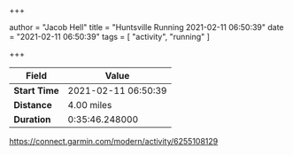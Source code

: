 +++

author = "Jacob Hell"
title = "Huntsville Running 2021-02-11 06:50:39"
date = "2021-02-11 06:50:39"
tags = [
    "activity", "running"
]

+++

<!--more-->

|Field  |Value  |
|--- | --- |
|**Start Time**|2021-02-11 06:50:39|
|**Distance**|4.00 miles|
|**Duration**|0:35:46.248000|

https://connect.garmin.com/modern/activity/6255108129